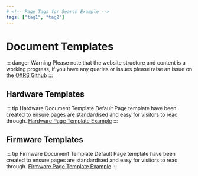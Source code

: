 ```yaml
---
# <!-- Page Tags for Search Example -->
tags: ["tag1", "tag2"]
---
```

<!--Document Creator Example -->
# Document Templates

::: danger Warning
Please note that the website structure and content is a working progress, if you have any queries or issues please raise an issue on the [OXRS Github](https://github.com/OXRS-IO/OXRS-IO-WEBSITE/issues)
:::

## Hardware Templates
::: tip Hardware Document Template
Default Page template have been created to ensure pages are standardised and easy for visitors to read through. [Hardware Page Template Example](/guides/templates/hardware-template.md)
:::

## Firmware Templates
::: tip Firmware Document Template
Default Page template have been created to ensure pages are standardised and easy for visitors to read through. [Firmware Page Template Example](/guides/templates/firmware-template.md)
:::